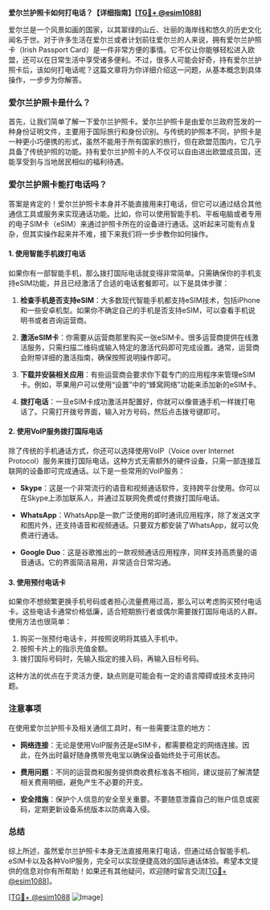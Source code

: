 **爱尔兰护照卡如何打电话？【详细指南】[[TG💪+ @esim1088](https://t.me/s/esim1088)]**

爱尔兰是一个风景如画的国家，以其翠绿的山丘、壮丽的海岸线和悠久的历史文化闻名于世。对于许多生活在爱尔兰或者计划前往爱尔兰的人来说，拥有爱尔兰护照卡（Irish Passport Card）是一件非常方便的事情。它不仅让你能够轻松进入欧盟，还可以在日常生活中享受诸多便利。不过，很多人可能会好奇，持有爱尔兰护照卡后，该如何打电话呢？这篇文章将为你详细介绍这一问题，从基本概念到具体操作，一步步为你解答。

### 爱尔兰护照卡是什么？

首先，让我们简单了解一下爱尔兰护照卡。爱尔兰护照卡是由爱尔兰政府签发的一种身份证明文件，主要用于国际旅行和身份识别。与传统的护照本不同，护照卡是一种更小巧便携的形式，虽然不能用于所有国家的旅行，但在欧盟范围内，它几乎具备了传统护照的功能。持有爱尔兰护照卡的人不仅可以自由进出欧盟成员国，还能享受到与当地居民相似的福利待遇。

### 爱尔兰护照卡能打电话吗？

答案是肯定的！爱尔兰护照卡本身并不能直接用来打电话，但它可以通过结合其他通信工具或服务来实现通话功能。比如，你可以使用智能手机、平板电脑或者专用的电子SIM卡（eSIM）来通过护照卡所在的设备进行通话。这听起来可能有点复杂，但其实操作起来并不难，接下来我们将一步步教你如何操作。

#### 1. 使用智能手机拨打电话

如果你有一部智能手机，那么拨打国际电话就变得非常简单。只需确保你的手机支持eSIM功能，并且已经激活了合适的电话套餐即可。以下是具体步骤：

1. **检查手机是否支持eSIM**：大多数现代智能手机都支持eSIM技术，包括iPhone和一些安卓机型。如果你不确定自己的手机是否支持eSIM，可以查看手机说明书或者咨询运营商。
   
2. **激活eSIM卡**：你需要从运营商那里购买一张eSIM卡。很多运营商提供在线激活服务，只需扫描二维码或输入特定的激活代码即可完成设置。通常，运营商会附带详细的激活指南，确保按照说明操作即可。

3. **下载并安装相关应用**：有些运营商会要求你下载专门的应用程序来管理eSIM卡。例如，苹果用户可以使用“设置”中的“蜂窝网络”功能来添加新的eSIM卡。

4. **拨打电话**：一旦eSIM卡成功激活并配置好，你就可以像普通手机一样拨打电话了。只需打开拨号界面，输入对方号码，然后点击拨号键即可。

#### 2. 使用VoIP服务拨打国际电话

除了传统的手机通话方式，你还可以选择使用VoIP（Voice over Internet Protocol）服务来拨打国际电话。这种方式无需额外的硬件设备，只需一部连接互联网的设备即可完成通话。以下是一些常用的VoIP服务：

- **Skype**：这是一个非常流行的语音和视频通话软件，支持跨平台使用。你可以在Skype上添加联系人，并通过互联网免费或付费拨打国际电话。
  
- **WhatsApp**：WhatsApp是一款广泛使用的即时通讯应用程序，除了发送文字和图片外，还支持语音和视频通话。只要双方都安装了WhatsApp，就可以免费进行通话。

- **Google Duo**：这是谷歌推出的一款视频通话应用程序，同样支持高质量的语音通话。它的界面简洁易用，非常适合日常沟通。

#### 3. 使用预付电话卡

如果你不想频繁更换手机号码或者担心流量费用过高，那么可以考虑购买预付电话卡。这些电话卡通常价格低廉，适合短期旅行者或偶尔需要拨打国际电话的人群。使用方法也很简单：

1. 购买一张预付电话卡，并按照说明将其插入手机中。
2. 按照卡片上的指示充值金额。
3. 拨打国际号码时，先输入指定的接入码，再输入目标号码。

这种方法的优点在于灵活方便，缺点则是可能会有一定的语言障碍或技术支持问题。

### 注意事项

在使用爱尔兰护照卡及相关通信工具时，有一些需要注意的地方：

- **网络连接**：无论是使用VoIP服务还是eSIM卡，都需要稳定的网络连接。因此，在外出时最好随身携带充电宝以确保设备始终处于可用状态。
  
- **费用问题**：不同的运营商和服务提供商收费标准各不相同，建议提前了解清楚相关费用明细，避免产生不必要的开支。

- **安全措施**：保护个人信息的安全至关重要。不要随意泄露自己的账户信息或密码，定期更新设备系统版本以防病毒入侵。

### 总结

综上所述，虽然爱尔兰护照卡本身无法直接用来打电话，但通过结合智能手机、eSIM卡以及各种VoIP服务，完全可以实现便捷高效的国际通话体验。希望本文提供的信息对你有所帮助！如果还有其他疑问，欢迎随时留言交流[[TG💪+ @esim1088](https://t.me/s/esim1088)]。

[[TG💪+ @esim1088](https://t.me/s/esim1088) ![Image](https://i.postimg.cc/4NQfJmqS/Snipaste-2025-05-13-00-14-12.png)]